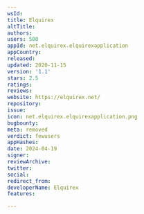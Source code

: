 ```yaml
---
wsId: 
title: Elquirex
altTitle: 
authors: 
users: 500
appId: net.elquirex.elquirexapplication
appCountry: 
released: 
updated: 2020-11-15
version: '1.1'
stars: 2.5
ratings: 
reviews: 
website: https://elquirex.net/
repository: 
issue: 
icon: net.elquirex.elquirexapplication.png
bugbounty: 
meta: removed
verdict: fewusers
appHashes: 
date: 2024-04-19
signer: 
reviewArchive: 
twitter: 
social: 
redirect_from: 
developerName: Elquirex
features: 

---
```


